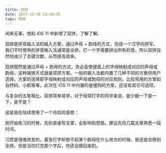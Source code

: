 ```yaml
---
title: 双拼
date: 2017-12-10 14:46:35
tags: 效率
---
```


闲来无事，想起 iOS 11 中新增了双拼，了解了解。

双拼是拼音输入法的输入方案，通过声母 + 韵母的方式，完成一个汉字的拼写。我们平时使用的拼音输入法通常是全拼，打一个字需要拼出所有的音。所以双拼自然地减少了击键次数，从而提高效率。

双拼既然是通过声母 + 韵母的方式，务必会使键盘上的字母映射成对应的声母或韵母，这种替换方式就是双拼方案。一般的输入法都内置了几种不同的方案供用户选择。方案的选择即字母映射成对应的声母或韵母的对应规则。比较常用的方案如自然码、小鹤等等。此次在 iOS 11 中内置的是搜狗的方案，还没有其它可选项。

与复杂的五笔相比，双拼简单易学。对于经常打字的同学来说，能少敲一下是一下，是不是？

这是我在陆续使用了一个月后的感想：

刚开始练习的时候，先别直接写文章，会影响到思路。建议先找几篇文章熟悉一段时间。

习惯是很难改变的。着急打字却想不起某个韵母在什么地方的时候，我还是会换到全拼。但是当你打完那个字后，你还会换回来的。
